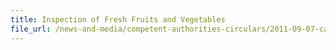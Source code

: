 ```yaml
---
title: Inspection of Fresh Fruits and Vegetables 
file_url: /news-and-media/competent-authorities-circulars/2011-09-07-ca.pdf
---
```

